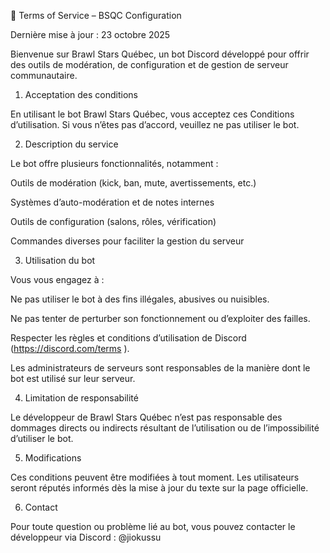 🧾 Terms of Service – BSQC Configuration

Dernière mise à jour : 23 octobre 2025

Bienvenue sur Brawl Stars Québec, un bot Discord développé pour offrir des outils de modération, de configuration et de gestion de serveur communautaire.

1. Acceptation des conditions

En utilisant le bot Brawl Stars Québec, vous acceptez ces Conditions d’utilisation.
Si vous n’êtes pas d’accord, veuillez ne pas utiliser le bot.

2. Description du service

Le bot offre plusieurs fonctionnalités, notamment :

Outils de modération (kick, ban, mute, avertissements, etc.)

Systèmes d’auto-modération et de notes internes

Outils de configuration (salons, rôles, vérification)

Commandes diverses pour faciliter la gestion du serveur

3. Utilisation du bot

Vous vous engagez à :

Ne pas utiliser le bot à des fins illégales, abusives ou nuisibles.

Ne pas tenter de perturber son fonctionnement ou d’exploiter des failles.

Respecter les règles et conditions d’utilisation de Discord (https://discord.com/terms
).

Les administrateurs de serveurs sont responsables de la manière dont le bot est utilisé sur leur serveur.

4. Limitation de responsabilité

Le développeur de Brawl Stars Québec n’est pas responsable des dommages directs ou indirects résultant de l’utilisation ou de l’impossibilité d’utiliser le bot.

5. Modifications

Ces conditions peuvent être modifiées à tout moment. Les utilisateurs seront réputés informés dès la mise à jour du texte sur la page officielle.

6. Contact

Pour toute question ou problème lié au bot, vous pouvez contacter le développeur via Discord :
@jiokussu
